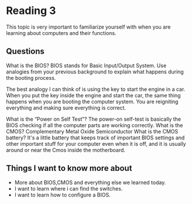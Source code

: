 # Reading 3 

This topic is very important to familiarize yourself with when you are learning about computers and their functions.
## Questions 

What is the BIOS?
BIOS stands for Basic Input/Output System.
Use analogies from your previous background to explain what happens during the booting process.

The best analogy I can think of is using the key to start the engine in a car. When you put the key inside the engine and start the car, the same thing happens when you are booting the computer system. You are reigniting everything and making sure everything is correct.

What is the “Power on Self Test”?
The power-on self-test is basically the BIOS checking if all the computer parts are working correctly.
What is the CMOS?
Complementary Metal Oxide Semiconductor
What is the CMOS battery?
It's a little battery that keeps track of important BIOS settings and other important stuff for your computer even when it is off, and it is usually around or near the Cmos inside the motherboard.

## Things I want to know more about
- More about BIOS,CMOS and everything else we learned today.
- I want to learn where i can find the switches.
- I want to learn how to configure a BIOS. 

